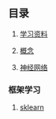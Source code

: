 ## 目录

1. [学习资料](./1学习资料.md)

2. [概念](./2概念.md)

3. [神经网络](./3神经网络.md)


### 框架学习

1. [sklearn](./sklearn/0目录.md)